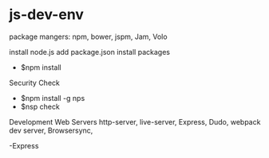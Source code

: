 # js-dev-env

package mangers: npm, bower, jspm, Jam, Volo

install node.js 
add package.json
install packages
- $npm install

Security Check 
- $npm install -g nps
- $nsp check

Development Web Servers
http-server, live-server, Express, Dudo, webpack dev server, Browsersync, 

-Express
 